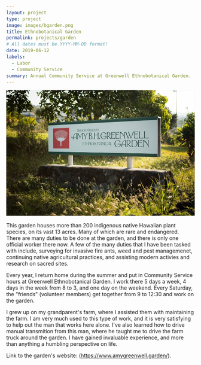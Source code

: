 ```yaml
---
layout: project
type: project
image: images/bgarden.png
title: Ethnobotanical Garden
permalink: projects/garden
# All dates must be YYYY-MM-DD format!
date: 2019-06-12
labels:
  - Labor
  - Community Service
summary: Annual Community Service at Greenwell Ethnobotanical Garden.
---
```


<img class="ui medium right floated rounded image" src="../images/Botanical-Garden.jpg">

This garden houses more than 200 indigenous native Hawaiian plant species, on its vast 13 acres. Many of which are rare and endangered.
There are many duties to be done at the garden, and there is only one official worker there now. A few of the many duties that I have been tasked with include, surveying for invasive fire ants, weed and pest managemenet, continuing native agricultural practices, and assisting modern activies and research on sacred sites.


Every year, I return home during the summer and put in Community Service hours at Greenwell Ethnobotanical Garden. I work there
5 days a week, 4 days in the week from 8 to 3, and one day on the weekend. Every Saturday, the "friends" (volunteer members) get together from 9 to 12:30 and work on the garden.

I grew up on my grandparent's farm, where I assisted them with maintaining the farm. I am very much used to this type of work, 
and it is very satisfying to help out the man that works here alone. I've also learned how to drive manual transmition from
this man, where he taught me to drive the farm truck around the garden. I have gained invaluable experience, and more than anything a humbling perspective on life.

Link to the garden's website: (https://www.amygreenwell.garden/).

